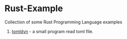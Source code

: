 # Rust-Example
Collection of some Rust Programming Language examples

1. [tomldyn](./tomldyn) - a small program read toml file.
